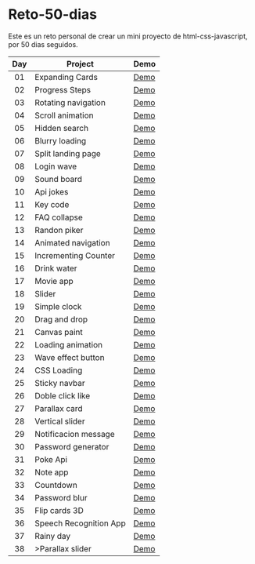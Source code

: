 # Reto-50-dias
Este es un reto personal de crear un mini proyecto de html-css-javascript, por 50 dias seguidos.

<table>
<thead>
<tr>
<th align="center">Day</th>
<th>Project</th>
<th>Demo</th>
</tr>
</thead>
<tbody>

<tr>
<td align="center">01</td>
<td>Expanding Cards</td>
<td><a href="https://codepen.io/hernan066/pen/poWQBwK" rel="nofollow">Demo</a></td>
</tr>

<tr>
<td align="center">02</td>
<td>Progress Steps</td>
<td><a href="https://codepen.io/hernan066/pen/wvrRoYN" rel="nofollow">Demo</a></td>
</tr>


<tr>
<td align="center">03</td>
<td>Rotating navigation</td>
<td><a href="https://codepen.io/hernan066/pen/MWEZJRO" rel="nofollow">Demo</a></td>
</tr>
<tr>

<td align="center">04</td>
<td>Scroll animation</td>
<td><a href="https://codepen.io/hernan066/pen/gOGEjYv" rel="nofollow">Demo</a></td>
</tr>

<tr>
<td align="center">05</td>
<td>Hidden search</a></td>
<td><a href="https://codepen.io/hernan066/pen/GRMPVKR" rel="nofollow">Demo</a></td>
</tr>

<tr>
<td align="center">06</td>
<td>Blurry loading</a></td>
<td><a href="https://codepen.io/hernan066/pen/RwLmaea" rel="nofollow">Demo</a></td>
</tr>

<tr>
<td align="center">07</td>
<td>Split landing page</a></td>
<td><a href="https://codepen.io/hernan066/pen/VwMJPgp" rel="nofollow">Demo</a></td>
</tr>

<tr>
<td align="center">08</td>
<td>Login wave</a></td>
<td><a href="https://codepen.io/hernan066/pen/OJxGzqy" rel="nofollow">Demo</a></td>
</tr>

<tr>
<td align="center">09</td>
<td>Sound board</a></td>
<td><a href="#" rel="nofollow">Demo</a></td>
</tr>


<tr>
<td align="center">10</td>
<td>Api jokes</a></td>
<td><a href="https://codepen.io/hernan066/pen/PoJMgQe" rel="nofollow">Demo</a></td>
</tr>

<tr>
<td align="center">11</td>
<td>Key code</a></td>
<td><a href="https://codepen.io/hernan066/pen/zYPOReP" rel="nofollow">Demo</a></td>
</tr>

<tr>
<td align="center">12</td>
<td>FAQ collapse</a></td>
<td><a href="https://codepen.io/hernan066/pen/JjOjWwX" rel="nofollow">Demo</a></td>
</tr>
<tr>
<td align="center">13</td>
<td>Randon piker</a></td>
<td><a href="https://codepen.io/hernan066/pen/eYemExX" rel="nofollow">Demo</a></td>
</tr>
<tr>
<td align="center">14</td>
<td>Animated navigation</a></td>
<td><a href="https://codepen.io/hernan066/pen/ExbjWdM" rel="nofollow">Demo</a></td>
</tr>
<tr>
<td align="center">15</td>
<td>Incrementing Counter</a></td>
<td><a href="https://codepen.io/hernan066/pen/rNYVRpj" rel="nofollow">Demo</a></td>
</tr>
<tr>
<td align="center">16</td>
<td>Drink water</a></td>
<td><a href="https://codepen.io/hernan066/pen/BamNbea" rel="nofollow">Demo</a></td>
</tr>
<tr>
<td align="center">17</td>
<td>Movie app</a></td>
<td><a href="https://codepen.io/hernan066/pen/BamNbea" rel="nofollow">Demo</a></td>
</tr>
<tr>
<td align="center">18</td>
<td>Slider</a></td>
<td><a href="https://codepen.io/hernan066/pen/gOXPXvK" rel="nofollow">Demo</a></td>
</tr>
<tr>
<td align="center">19</td>
<td>Simple clock</a></td>
<td><a href="https://codepen.io/hernan066/pen/YzEqZxO" rel="nofollow">Demo</a></td>
</tr>
<tr>
<td align="center">20</td>
<td>Drag and drop</a></td>
<td><a href="https://codepen.io/hernan066/pen/wvPGVqZ" rel="nofollow">Demo</a></td>
</tr>
<tr>
<td align="center">21</td>
<td>Canvas paint</a></td>
<td><a href="https://codepen.io/hernan066/pen/xxPOadg" rel="nofollow">Demo</a></td>
</tr>
<tr>
<td align="center">22</td>
<td>Loading animation</a></td>
<td><a href="https://codepen.io/hernan066/pen/YzEGEgG" rel="nofollow">Demo</a></td>
</tr>
<tr>
<td align="center">23</td>
<td>Wave effect button</a></td>
<td><a href="https://codepen.io/hernan066/pen/GRONpaW" rel="nofollow">Demo</a></td>
</tr>
<tr>
<td align="center">24</td>
<td>CSS Loading</a></td>
<td><a href="https://codepen.io/hernan066/pen/OJObZLg" rel="nofollow">Demo</a></td>
</tr>
<tr>
<td align="center">25</td>
<td>Sticky navbar</a></td>
<td><a href="https://codepen.io/hernan066/pen/zYPNPvP" rel="nofollow">Demo</a></td>
</tr>
<tr>
<td align="center">26</td>
<td>Doble click like</a></td>
<td><a href="https://codepen.io/hernan066/pen/YzEZPNy" rel="nofollow">Demo</a></td>
</tr>
<tr>
<td align="center">27</td>
<td>Parallax card</a></td>
<td><a href="https://codepen.io/hernan066/pen/zYPZeGO" rel="nofollow">Demo</a></td>
</tr>
<tr>
<td align="center">28</td>
<td>Vertical slider</a></td>
<td><a href="https://codepen.io/hernan066/pen/MWOmBya" rel="nofollow">Demo</a></td>
</tr>
<tr>
<td align="center">29</td>
<td>Notificacion message</a></td>
<td><a href="https://codepen.io/hernan066/pen/OJOggWa" rel="nofollow">Demo</a></td>
</tr>
<tr>
<td align="center">30</td>
<td>Password generator</a></td>
<td><a href="https://codepen.io/hernan066/pen/ExbXqWQ" rel="nofollow">Demo</a></td>
</tr>
<tr>
<td align="center">31</td>
<td>Poke Api</a></td>
<td><a href="https://poke-api-hernan.netlify.app/" rel="nofollow">Demo</a></td>
</tr>
<tr>
<td align="center">32</td>
<td>Note app</a></td>
<td><a href="https://note-app-hernan0066.netlify.app/" rel="nofollow">Demo</a></td>
</tr>
<tr>
<td align="center">33</td>
<td>Countdown</a></td>
<td><a href="https://codepen.io/hernan066/pen/ZEaXwgq" rel="nofollow">Demo</a></td>
</tr>
<tr>
<td align="center">34</td>
<td>Password blur</a></td>
<td><a href="https://codepen.io/hernan066/pen/jOaaXPJ" rel="nofollow">Demo</a></td>
</tr>
<tr>
<td align="center">35</td>
<td>Flip cards 3D</a></td>
<td><a href="https://codepen.io/hernan066/pen/BamJdxG" rel="nofollow">Demo</a></td>
</tr>
<tr>
<td align="center">36</td>
<td>Speech Recognition App</a></td>
<td><a href="https://codepen.io/hernan066/pen/ZEarvwY" rel="nofollow">Demo</a></td>
</tr>
<tr>
<td align="center">37</td>
<td>Rainy day</a></td>
<td><a href="https://rainy-day-hernan0066.netlify.app/" rel="nofollow">Demo</a></td>
</tr>
<tr>
<td align="center">38</td>
<td>>Parallax slider</a></td>
<td><a href="https://codepen.io/hernan066/pen/LYOdeqR" rel="nofollow">Demo</a></td>
</tr>


</tbody>
</table>












 
 
 
 
 
 
 
 
 
 
 
